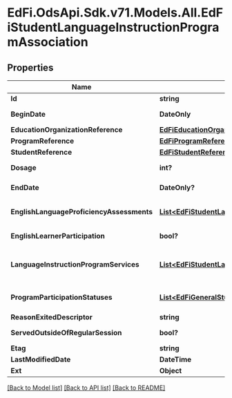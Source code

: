 # EdFi.OdsApi.Sdk.v71.Models.All.EdFiStudentLanguageInstructionProgramAssociation

## Properties

Name | Type | Description | Notes
------------ | ------------- | ------------- | -------------
**Id** | **string** |  | [optional] 
**BeginDate** | **DateOnly** | The earliest date the student is involved with the program. Typically, this is the date the student becomes eligible for the program. | 
**EducationOrganizationReference** | [**EdFiEducationOrganizationReference**](EdFiEducationOrganizationReference.md) |  | 
**ProgramReference** | [**EdFiProgramReference**](EdFiProgramReference.md) |  | 
**StudentReference** | [**EdFiStudentReference**](EdFiStudentReference.md) |  | 
**Dosage** | **int?** | The duration of time in minutes for which the student was assigned to participate in the program. | [optional] 
**EndDate** | **DateOnly?** | The month, day, and year on which the student exited the program or stopped receiving services. | [optional] 
**EnglishLanguageProficiencyAssessments** | [**List&lt;EdFiStudentLanguageInstructionProgramAssociationEnglishLanguageProficiencyAssessment&gt;**](EdFiStudentLanguageInstructionProgramAssociationEnglishLanguageProficiencyAssessment.md) | An unordered collection of studentLanguageInstructionProgramAssociationEnglishLanguageProficiencyAssessments. Results of yearly English language assessment. | [optional] 
**EnglishLearnerParticipation** | **bool?** | An indication that an English learner student is served by an English language instruction educational program supported with Title III of ESEA funds. | [optional] 
**LanguageInstructionProgramServices** | [**List&lt;EdFiStudentLanguageInstructionProgramAssociationLanguageInstructionProgramService&gt;**](EdFiStudentLanguageInstructionProgramAssociationLanguageInstructionProgramService.md) | An unordered collection of studentLanguageInstructionProgramAssociationLanguageInstructionProgramServices. Indicates the service(s) being provided to the student by the language instruction program. | [optional] 
**ProgramParticipationStatuses** | [**List&lt;EdFiGeneralStudentProgramAssociationProgramParticipationStatus&gt;**](EdFiGeneralStudentProgramAssociationProgramParticipationStatus.md) | An unordered collection of generalStudentProgramAssociationProgramParticipationStatuses. The status of the student&#39;s program participation. | [optional] 
**ReasonExitedDescriptor** | **string** | The reason the student left the program within a school or district. | [optional] 
**ServedOutsideOfRegularSession** | **bool?** | Indicates whether the student received services during the summer session or between sessions. | [optional] 
**Etag** | **string** | A unique system-generated value that identifies the version of the resource. | [optional] 
**LastModifiedDate** | **DateTime** | The date and time the resource was last modified. | [optional] 
**Ext** | **Object** | Extensions to the StudentLanguageInstructionProgramAssociation entity. | [optional] 

[[Back to Model list]](../README.md#documentation-for-models) [[Back to API list]](../README.md#documentation-for-api-endpoints) [[Back to README]](../README.md)

